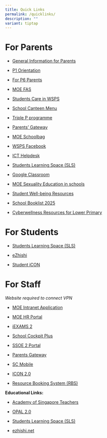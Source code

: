 ```yaml
---
title: Quick Links
permalink: /quicklinks/
description: ""
variant: tiptap
---
```

<h1>For Parents</h1>
<ul data-tight="true" class="tight">
<li>
<p><a href="/informationforparents/" rel="noopener noreferrer nofollow" target="_blank">General Information for Parents</a>
</p>
</li>
<li>
<p><a href="https://westspringpri.moe.edu.sg/p1-orientation/" rel="noopener nofollow" target="_blank">P1 Orientation</a>
</p>
</li>
<li>
<p><a href="https://go.gov.sg/ecgtipsparents" rel="noopener noreferrer nofollow" target="_blank">For P6 Parents</a>
</p>
</li>
<li>
<p><a href="/moefas/" rel="noopener noreferrer nofollow" target="_blank">MOE FAS</a>
</p>
</li>
<li>
<p><a href="/studentcarewsps/" rel="noopener noreferrer nofollow" target="_blank">Students Care in WSPS</a>
</p>
</li>
<li>
<p><a href="/schoolcanteenmenu/" rel="noopener noreferrer nofollow" target="_blank">School Canteen Menu</a>
</p>
</li>
<li>
<p><a href="/tripleP/" rel="noopener noreferrer nofollow" target="_blank">Triple P programme</a>
</p>
</li>
<li>
<p><a href="https://pg.moe.edu.sg/" rel="noopener noreferrer nofollow" target="_blank">Parents’ Gateway</a>
</p>
</li>
<li>
<p><a href="https://www.schoolbag.edu.sg/" rel="noopener noreferrer nofollow" target="_blank">MOE Schoolbag</a>
</p>
</li>
<li>
<p><a href="https://www.facebook.com/West-Spring-Primary-763228920471063/" rel="noopener noreferrer nofollow" target="_blank">WSPS Facebook</a>
</p>
</li>
<li>
<p><a href="https://go.gov.sg/wspshelpdesk" rel="noopener noreferrer nofollow" target="_blank">ICT Helpdesk</a>
</p>
</li>
<li>
<p><a href="/sls/" rel="noopener noreferrer nofollow" target="_blank">Students Learning Space (SLS)</a>
</p>
</li>
<li>
<p><a href="/files/Google-Classroom_For-Parents.pdf" rel="noopener noreferrer nofollow" target="_blank">Google Classroom</a>
</p>
</li>
<li>
<p><a href="/moe-sed-schools/" rel="noopener noreferrer nofollow" target="_blank">MOE Sexuality Education in schools</a>
</p>
</li>
<li>
<p><a href="/studentwellbeingresources/" rel="noopener noreferrer nofollow" target="_blank">Student Well-being Resources</a>
</p>
</li>
<li>
<p><a href="/schoolbooklists/" rel="noopener noreferrer nofollow" target="_blank">School Booklist 2025</a>
</p>
</li>
<li>
<p><a href="/files/Cyberwellness_Slides_for_Parents_Engagement_.pdf" rel="noopener noreferrer nofollow" target="_blank">Cyberwellness Resources for Lower Primary</a>
</p>
</li>
</ul>
<h1>For Students</h1>
<ul data-tight="true" class="tight">
<li>
<p><a href="https://vle.learning.moe.edu.sg/login" rel="noopener noreferrer nofollow" target="_blank">Students Learning Space (SLS)</a>
</p>
</li>
<li>
<p><a href="https://www.ezhishi.net/" rel="noopener noreferrer nofollow" target="_blank">eZhishi</a>
</p>
</li>
<li>
<p><a href="https://workspace.google.com/dashboard" rel="noopener noreferrer nofollow" target="_blank">Student iCON</a>
</p>
</li>
</ul>
<h1>For Staff</h1>
<p><em>Website required to connect VPN</em>
</p>
<ul>
<li>
<p><a href="https://intranet.moe.gov.sg/" rel="noopener noreferrer nofollow" target="_blank">MOE Intranet Application</a>
</p>
</li>
<li>
<p><a href="https://www.hrp.gov.sg/hrp/#/" rel="noopener noreferrer nofollow" target="_blank">MOE HR Portal</a>
</p>
</li>
<li>
<p><a href="https://iexams.seab.gov.sg/" rel="noopener noreferrer nofollow" target="_blank">iEXAMS 2</a>
</p>
</li>
<li>
<p><a href="https://schoolcockpit.moe.gov.sg/" rel="noopener noreferrer nofollow" target="_blank">School Cockpit Plus</a>
</p>
</li>
<li>
<p><a href="https://ssoe2.moe.edu.sg/sp" rel="noopener noreferrer nofollow" target="_blank">SSOE 2 Portal</a>
</p>
</li>
<li>
<p><a href="https://pg.moe.edu.sg/" rel="noopener noreferrer nofollow" target="_blank">Parents Gateway</a>
</p>
</li>
<li>
<p><a href="https://scmobile.moe.edu.sg/login" rel="noopener noreferrer nofollow" target="_blank">SC Mobile</a>
</p>
</li>
<li>
<p><a href="https://icon.moe.edu.sg/" rel="noopener noreferrer nofollow" target="_blank">ICON 2.0</a>
</p>
</li>
<li>
<p><a href="https://rbs.avero-tech.com/" rel="noopener noreferrer nofollow" target="_blank">Resource Booking System (RBS)</a>
</p>
</li>
</ul>
<p><strong>Educational Links:</strong>
</p>
<ul data-tight="true" class="tight">
<li>
<p><a href="https://academyofsingaporeteachers.moe.edu.sg/" rel="noopener noreferrer nofollow" target="_blank">Academy of Singapore Teachers</a>
</p>
</li>
<li>
<p><a href="https://www.opal2.moe.edu.sg/app/learner" rel="noopener noreferrer nofollow" target="_blank">OPAL 2.0</a>
</p>
</li>
<li>
<p><a href="https://vle.learning.moe.edu.sg/login" rel="noopener noreferrer nofollow" target="_blank">Students Learning Space (SLS)</a>
</p>
</li>
<li>
<p><a href="https://www.ezhishi.net/" rel="noopener noreferrer nofollow" target="_blank">ezhishi.net</a>
</p>
</li>
</ul>
<p></p>